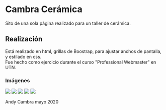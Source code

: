 # Cambra Cerámica
Sito de una sola página realizado para un taller de cerámica.
## Realización
Está realizado en html, grillas de Boostrap, para ajustar anchos de pantalla, y estilado en css.\
Fue hecho como ejercicio durante el curso "Professional Webmaster" en UTN.
### Imágenes
![](https://res.cloudinary.com/danb0chax/image/upload/v1638195752/Cer%C3%A1mica/Captura_de_Pantalla_2021-11-29_a_la_s_11.06.24_phvczu.png)
![](https://res.cloudinary.com/danb0chax/image/upload/v1638195790/Cer%C3%A1mica/Captura_de_Pantalla_2021-11-29_a_la_s_11.07.05_nxuaac.png)
![](https://res.cloudinary.com/danb0chax/image/upload/v1638195832/Cer%C3%A1mica/Captura_de_Pantalla_2021-11-29_a_la_s_11.07.35_ciwdfe.png)
![](https://res.cloudinary.com/danb0chax/image/upload/v1638195265/Cer%C3%A1mica/Captura_de_Pantalla_2021-11-29_a_la_s_11.08.19_eaoupo.png)
![](https://res.cloudinary.com/danb0chax/image/upload/v1638195273/Cer%C3%A1mica/Captura_de_Pantalla_2021-11-29_a_la_s_11.09.16_ajgnzn.png)

Andy Cambra mayo 2020
